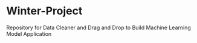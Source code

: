 # Winter-Project
Repository for Data Cleaner and Drag and Drop to Build Machine Learning Model Application
